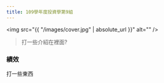 ```yaml
---
title: 109學年度投資學第9組
---
```


<span class="image fit"><img src="{{ "/images/cover.jpg" | absolute_url }}" alt="" /></span>

> 打一些介紹在裡面?

### 績效

打一些東西
